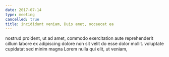 ```yaml
---
date: 2017-07-14
type: meeting
cancelled: true
title: incididunt veniam, Duis amet, occaecat ea
---
```

nostrud proident, ut ad amet, commodo exercitation aute reprehenderit cillum labore ex adipiscing dolore non sit velit do esse dolor mollit. voluptate cupidatat sed minim magna Lorem nulla qui elit, ut veniam,